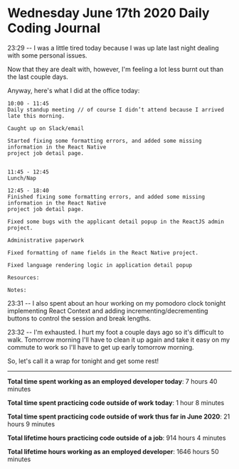 # Wednesday June 17th 2020 Daily Coding Journal

23:29 -- I was a little tired today because I was up late last night dealing with some personal issues.

Now that they are dealt with, however, I'm feeling a lot less burnt out than the last couple days.

Anyway, here's what I did at the office today:

```
10:00 - 11:45
Daily standup meeting // of course I didn’t attend because I arrived late this morning.

Caught up on Slack/email

Started fixing some formatting errors, and added some missing information in the React Native
project job detail page.


11:45 - 12:45
Lunch/Nap

12:45 - 18:40
Finished fixing some formatting errors, and added some missing information in the React Native
project job detail page.

Fixed some bugs with the applicant detail popup in the ReactJS admin project.

Administrative paperwork

Fixed formatting of name fields in the React Native project.

Fixed language rendering logic in application detail popup

Resources:

Notes:
```

23:31 -- I also spent about an hour working on my pomodoro clock tonight implementing React Context and adding incrementing/decrementing buttons to control the session and break lengths.

23:32 -- I'm exhausted. I hurt my foot a couple days ago so it's difficult to walk. Tomorrow morning I'll have to clean it up again and take it easy on my commute to work so I'll have to get up early tomorrow morning.

So, let's call it a wrap for tonight and get some rest!

---

**Total time spent working as an employed developer today**: 7 hours 40 minutes

**Total time spent practicing code outside of work today**: 1 hour 8 minutes

**Total time spent practicing code outside of work thus far in June 2020**: 21 hours 9 minutes

**Total lifetime hours practicing code outside of a job**: 914 hours 4 minutes

**Total lifetime hours working as an employed developer**: 1646 hours 50 minutes
